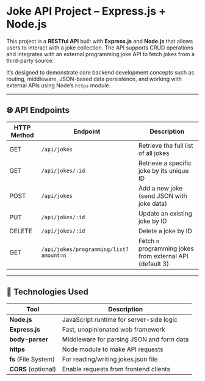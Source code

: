 # Joke API Project – Express.js + Node.js

This project is a **RESTful API** built with **Express.js** and **Node.js** that allows users to interact with a joke collection. The API supports CRUD operations and integrates with an external programming joke API to fetch jokes from a third-party source.

It’s designed to demonstrate core backend development concepts such as routing, middleware, JSON-based data persistence, and working with external APIs using Node’s `https` module.

---


## 🌐 API Endpoints

| HTTP Method | Endpoint                | Description                                |
|-------------|-------------------------|--------------------------------------------|
| GET         | `/api/jokes`            | Retrieve the full list of all jokes        |
| GET         | `/api/jokes/:id`        | Retrieve a specific joke by its unique ID  |
| POST        | `/api/jokes`            | Add a new joke (send JSON with joke data) |
| PUT         | `/api/jokes/:id`        | Update an existing joke by ID               |
| DELETE      | `/api/jokes/:id`        | Delete a joke by ID                         |
| GET         | `/api/jokes/programming/list?amount=n` | Fetch `n` programming jokes from external API (default 3) |


---

## 🧠 Technologies Used

| Tool            | Description                                 |
|------------------|---------------------------------------------|
| **Node.js**       | JavaScript runtime for server-side logic     |
| **Express.js**    | Fast, unopinionated web framework            |
| **body-parser**   | Middleware for parsing JSON and form data    |
| **https**         | Node module to make API requests             |
| **fs** (File System) | For reading/writing jokes.json file      |
| **CORS** (optional) | Enable requests from frontend clients      |


